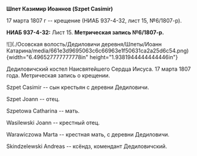 **Шпет Казимир Иоаннов (Szpet Casimir)**

17 марта 1807 г -- крещение (НИАБ 937-4-32, лист 15, №6/1807-р).

**НИАБ 937-4-32:** Лист 15. **Метрическая запись №6/1807-р.**

![](./Осовская волость/Дедиловичи деревня/Шпеты/Иоанн Катарина/media/661e3d9695063c6c66963e1f50631ca2a25d6c54.png){width="6.496527777777778in"
height="1.9381944444444446in"}

Дедиловичский костел Наисвятейшего Сердца Иисуса. 17 марта 1807 года.
Метрическая запись о крещении.

Szpet Casimir -- сын крестьян с деревни Дедиловичи.

Szpet Joann -- отец.

Szpetowa Catharina -- мать.

Wasilewski Joann -- крестный отец.

Warawiczowa Marta -- крестная мать, с деревни Дедиловичи.

Skindzelewski Andreas -- ксёндз, комендант Дедиловичский.
